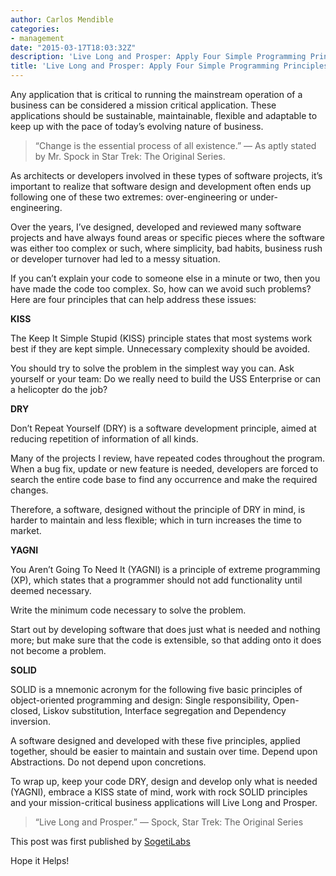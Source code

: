 ```yaml
---
author: Carlos Mendible
categories:
- management
date: "2015-03-17T18:03:32Z"
description: 'Live Long and Prosper: Apply Four Simple Programming Principles'
title: 'Live Long and Prosper: Apply Four Simple Programming Principles'
---
```


Any application that is critical to running the mainstream operation of a business can be considered a mission critical application. These applications should be sustainable, maintainable, flexible and adaptable to keep up with the pace of today’s evolving nature of business.

> “Change is the essential process of all existence.” — As aptly stated by Mr. Spock in Star Trek: The Original Series.

As architects or developers involved in these types of software projects, it’s important to realize that software design and development often ends up following one of these two extremes: over-engineering or under-engineering.

Over the years, I’ve designed, developed and reviewed many software projects and have always found areas or specific pieces where the software was either too complex or such, where simplicity, bad habits, business rush or developer turnover had led to a messy situation.

If you can’t explain your code to someone else in a minute or two, then you have made the code too complex.
So, how can we avoid such problems? Here are four principles that can help address these issues:

**KISS**

The Keep It Simple Stupid (KISS) principle states that most systems work best if they are kept simple.
Unnecessary complexity should be avoided.

You should try to solve the problem in the simplest way you can. Ask yourself or your team: Do we really need to build the USS Enterprise or can a helicopter do the job?

**DRY**

Don’t Repeat Yourself (DRY) is a software development principle, aimed at reducing repetition of information of all kinds.

Many of the projects I review, have repeated codes throughout the program. When a bug fix, update or new feature is needed, developers are forced to search the entire code base to find any occurrence and make the required changes.

Therefore, a software, designed without the principle of DRY in mind, is harder to maintain and less flexible; which in turn increases the time to market.

**YAGNI**

You Aren’t Going To Need It (YAGNI) is a principle of extreme programming (XP), which states that a programmer should not add functionality until deemed necessary.

Write the minimum code necessary to solve the problem.

Start out by developing software that does just what is needed and nothing more; but make sure that the code is extensible, so that adding onto it does not become a problem.

**SOLID**

SOLID is a mnemonic acronym for the following five basic principles of object-oriented programming and design: Single responsibility, Open-closed, Liskov substitution, Interface segregation and Dependency inversion.

A software designed and developed with these five principles, applied together, should be easier to maintain and sustain over time.
Depend upon Abstractions. Do not depend upon concretions.

To wrap up, keep your code DRY, design and develop only what is needed (YAGNI), embrace a KISS state of mind, work with rock SOLID principles and your mission-critical business applications will Live Long and Prosper.

>“Live Long and Prosper.” — Spock, Star Trek: The Original Series

This post was first published by [SogetiLabs](http://labs.sogeti.com/live-long-and-prosper-apply-four-simple-programming-principles/)

Hope it Helps!